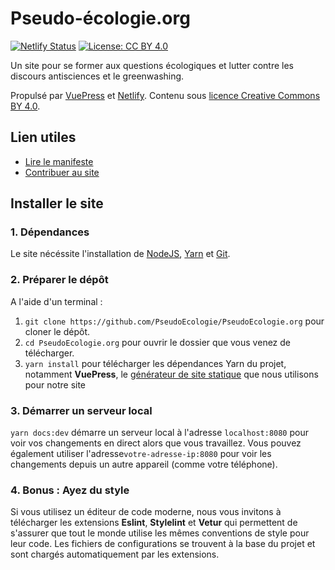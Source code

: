 # Pseudo-écologie.org

[![Netlify Status](https://api.netlify.com/api/v1/badges/e36d62b9-f715-41e5-8284-c5eeac286443/deploy-status)](https://app.netlify.com/sites/quizzical-raman-0243e2/deploys) [![License: CC BY 4.0](https://img.shields.io/badge/License-CC%20BY%204.0-lightgrey.svg)](http://creativecommons.org/licenses/by/4.0/)

 Un site pour se former aux questions écologiques et lutter contre les discours antisciences et le greenwashing.
 
 Propulsé par [VuePress](https://vuepress.vuejs.org/) et [Netlify](https://www.netlify.com/). Contenu sous [licence Creative Commons BY 4.0](https://creativecommons.org/licenses/by/4.0/).

## Lien utiles

* [Lire le manifeste](https://pseudoecologie.org/manifeste/)
* [Contribuer au site](https://pseudoecologie.org/contribuer/)

## Installer le site


### 1. Dépendances

Le site nécéssite l'installation de [NodeJS](https://nodejs.org/), [Yarn](https://classic.yarnpkg.com/) et [Git](https://git-scm.com/).

### 2. Préparer le dépôt

A l'aide d'un terminal :

1. `git clone https://github.com/PseudoEcologie/PseudoEcologie.org` pour cloner le dépôt.
2. `cd PseudoEcologie.org` pour ouvrir le dossier que vous venez de télécharger.
3. `yarn install` pour télécharger les dépendances Yarn du projet, notamment **VuePress**, le [générateur de site statique](https://vuepress.vuejs.org/) que nous utilisons pour notre site

### 3. Démarrer un serveur local

`yarn docs:dev` démarre un serveur local à l'adresse `localhost:8080` pour voir vos changements en direct alors que vous travaillez. Vous pouvez également utiliser l'adresse`votre-adresse-ip:8080` pour voir les changements depuis un autre appareil (comme votre téléphone).

### 4. Bonus : Ayez du style

Si vous utilisez un éditeur de code moderne, nous vous invitons à télécharger les extensions **Eslint**, **Stylelint** et **Vetur** qui permettent de s'assurer que tout le monde utilise les mêmes conventions de style pour leur code. Les fichiers de configurations se trouvent à la base du projet et sont chargés automatiquement par les extensions.